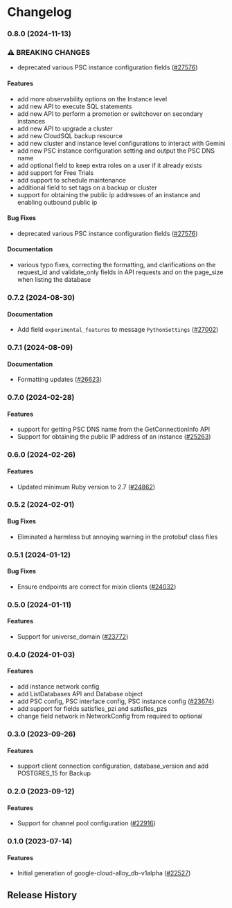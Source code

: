 # Changelog

### 0.8.0 (2024-11-13)

### ⚠ BREAKING CHANGES

* deprecated various PSC instance configuration fields ([#27576](https://github.com/googleapis/google-cloud-ruby/issues/27576))

#### Features

* add more observability options on the Instance level 
* add new API to execute SQL statements 
* add new API to perform a promotion or switchover on secondary instances 
* add new API to upgrade a cluster 
* add new CloudSQL backup resource 
* add new cluster and instance level configurations to interact with Gemini 
* add new PSC instance configuration setting and output the PSC DNS name 
* add optional field to keep extra roles on a user if it already exists 
* add support for Free Trials 
* add support to schedule maintenance 
* additional field to set tags on a backup or cluster 
* support for obtaining the public ip addresses of an instance and enabling outbound public ip 
#### Bug Fixes

* deprecated various PSC instance configuration fields ([#27576](https://github.com/googleapis/google-cloud-ruby/issues/27576)) 
#### Documentation

* various typo fixes, correcting the formatting, and clarifications on the request_id and validate_only fields in API requests and on the page_size when listing the database 

### 0.7.2 (2024-08-30)

#### Documentation

* Add field `experimental_features` to message `PythonSettings` ([#27002](https://github.com/googleapis/google-cloud-ruby/issues/27002)) 

### 0.7.1 (2024-08-09)

#### Documentation

* Formatting updates ([#26623](https://github.com/googleapis/google-cloud-ruby/issues/26623)) 

### 0.7.0 (2024-02-28)

#### Features

* support for getting PSC DNS name from the GetConnectionInfo API 
* Support for obtaining the public IP address of an instance ([#25263](https://github.com/googleapis/google-cloud-ruby/issues/25263)) 

### 0.6.0 (2024-02-26)

#### Features

* Updated minimum Ruby version to 2.7 ([#24862](https://github.com/googleapis/google-cloud-ruby/issues/24862)) 

### 0.5.2 (2024-02-01)

#### Bug Fixes

* Eliminated a harmless but annoying warning in the protobuf class files 

### 0.5.1 (2024-01-12)

#### Bug Fixes

* Ensure endpoints are correct for mixin clients ([#24032](https://github.com/googleapis/google-cloud-ruby/issues/24032)) 

### 0.5.0 (2024-01-11)

#### Features

* Support for universe_domain ([#23772](https://github.com/googleapis/google-cloud-ruby/issues/23772)) 

### 0.4.0 (2024-01-03)

#### Features

* add instance network config 
* add ListDatabases API and Database object 
* add PSC config, PSC interface config, PSC instance config ([#23674](https://github.com/googleapis/google-cloud-ruby/issues/23674)) 
* add support for fields satisfies_pzi and satisfies_pzs 
* change field network in NetworkConfig from required to optional 

### 0.3.0 (2023-09-26)

#### Features

* support client connection configuration, database_version and add POSTGRES_15 for Backup 

### 0.2.0 (2023-09-12)

#### Features

* Support for channel pool configuration ([#22916](https://github.com/googleapis/google-cloud-ruby/issues/22916)) 

### 0.1.0 (2023-07-14)

#### Features

* Initial generation of google-cloud-alloy_db-v1alpha ([#22527](https://github.com/googleapis/google-cloud-ruby/issues/22527)) 

## Release History
